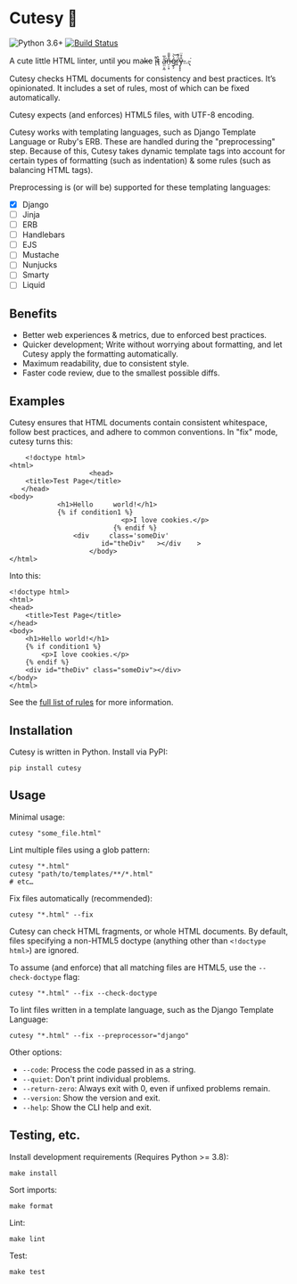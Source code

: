 # Cutesy 🥰

![Python 3.6+](https://img.shields.io/badge/python-3.6%2B-blue) [![Build Status](https://travis-ci.com/chasefinch/cutesy.svg?branch=main)](https://travis-ci.com/chasefinch/cutesy)

A cute little HTML linter, until y̵ou ma̴k̵e i̴͌ͅt̴̖̀ a̵̤̤͕̰͐̅͘͘n̶̦̣͙̑̌̆̄ǵ̷̗̗̀͝r̷̭̈́͂͘ẙ̶͔̟̞̊̈…̴̢͘

Cutesy checks HTML documents for consistency and best practices. It’s opinionated. It includes a set of rules, most of which can be fixed automatically.

Cutesy expects (and enforces) HTML5 files, with UTF-8 encoding.

Cutesy works with templating languages, such as Django Template Language or Ruby's ERB. These are handled during the "preprocessing" step. Because of this, Cutesy takes dynamic template tags into account for certain types of formatting (such as indentation) & some rules (such as balancing HTML tags).

Preprocessing is (or will be) supported for these templating languages:

- [x] Django
- [ ] Jinja
- [ ] ERB
- [ ] Handlebars
- [ ] EJS
- [ ] Mustache
- [ ] Nunjucks
- [ ] Smarty
- [ ] Liquid

## Benefits

- Better web experiences & metrics, due to enforced best practices.
- Quicker development; Write without worrying about formatting, and let Cutesy apply the formatting automatically.
- Maximum readability, due to consistent style.
- Faster code review, due to the smallest possible diffs.

## Examples

Cutesy ensures that HTML documents contain consistent whitespace, follow best practices, and adhere to common conventions. In "fix" mode, cutesy turns this:

        <!doctype html>
    <html>
                        <head>
        <title>Test Page</title>
       </head>
    <body>
                <h1>Hello     world!</h1>
                {% if condition1 %}
                                <p>I love cookies.</p>
                              {% endif %}
                    <div     class='someDiv'
                           id="theDiv"   ></div    >
                        </body>
    </html>

Into this:

    <!doctype html>
    <html>
    <head>
        <title>Test Page</title>
    </head>
    <body>
        <h1>Hello world!</h1>
        {% if condition1 %}
            <p>I love cookies.</p>
        {% endif %}
        <div id="theDiv" class="someDiv"></div>
    </body>
    </html>

See the [full list of rules](docs/rules.md) for more information.

## Installation

Cutesy is written in Python. Install via PyPI:

    pip install cutesy

## Usage

Minimal usage:

    cutesy "some_file.html"


Lint multiple files using a glob pattern:

    cutesy "*.html"
    cutesy "path/to/templates/**/*.html"
    # etc…


Fix files automatically (recommended):

    cutesy "*.html" --fix


Cutesy can check HTML fragments, or whole HTML documents. By default, files specifying a non-HTML5 doctype (anything other than `<!doctype html>`) are ignored.

To assume (and enforce) that all matching files are HTML5, use the `--check-doctype` flag:

    cutesy "*.html" --fix --check-doctype


To lint files written in a template language, such as the Django Template Language:

    cutesy "*.html" --fix --preprocessor="django"


Other options:

- `--code`: Process the code passed in as a string.
- `--quiet`: Don't print individual problems.
- `--return-zero`: Always exit with 0, even if unfixed problems remain.
- `--version`: Show the version and exit.
- `--help`: Show the CLI help and exit.


## Testing, etc.

Install development requirements (Requires Python >= 3.8):

    make install

Sort imports:

    make format

Lint:

    make lint

Test:

    make test
